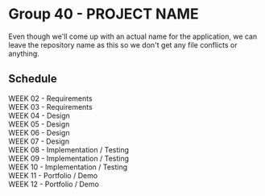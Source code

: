 # Group 40 - PROJECT NAME

Even though we'll come up with an actual name for the application, we can leave the repository name as this so we don't get any file conflicts or anything.

Schedule
--------
WEEK 02 - Requirements  
WEEK 03 - Requirements  
WEEK 04 - Design  
WEEK 05 - Design  
WEEK 06 - Design  
WEEK 07 - Design  
WEEK 08 - Implementation / Testing  
WEEK 09 - Implementation / Testing  
WEEK 10 - Implementation / Testing  
WEEK 11 - Portfolio / Demo  
WEEK 12 - Portfolio / Demo  
